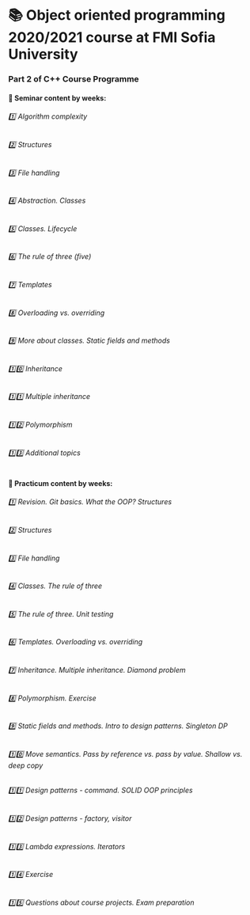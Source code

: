 # :books: Object oriented programming 2020/2021 course at FMI Sofia University

### Part 2 of C++ Course Programme

#### :pushpin: Seminar content by weeks:

###### :one: Algorithm complexity

###### :two: Structures

###### :three: File handling

###### :four: Abstraction. Classes

###### :five: Classes. Lifecycle

###### :six: The rule of three (five)

###### :seven: Templates

###### :eight: Overloading vs. overriding

###### :nine: More about classes. Static fields and methods

###### :one::zero: Inheritance

###### :one::one: Multiple inheritance

###### :one::two: Polymorphism

###### :one::three: Additional topics

#

#### :pushpin: Practicum content by weeks:

###### :one: Revision. Git basics. What the OOP? Structures

###### :two: Structures

###### :three: File handling

###### :four: Classes. The rule of three

###### :five: The rule of three. Unit testing

###### :six: Templates. Overloading vs. overriding

###### :seven: Inheritance. Multiple inheritance. Diamond problem

###### :eight: Polymorphism. Exercise

###### :nine: Static fields and methods. Intro to design patterns. Singleton DP

###### :one::zero: Move semantics. Pass by reference vs. pass by value. Shallow vs. deep copy

###### :one::one: Design patterns - command. SOLID OOP principles

###### :one::two: Design patterns - factory, visitor

###### :one::three: Lambda expressions. Iterators

###### :one::four: Exercise

###### :one::five: Questions about course projects. Exam preparation
